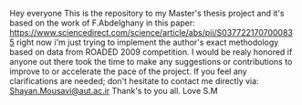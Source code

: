 Hey everyone
This is the repository to my Master's thesis project and it's based on the work of F.Abdelghany in this paper: https://www.sciencedirect.com/science/article/abs/pii/S0377221707000835
right now i'm just trying to implement the author's exact methodology based on data from ROADED 2009 competition.
I would be realy honored if anyone out there took the time to make any suggestions or contributions to improve to or accelerate the pace  of the project.
If you feel any clarifications are needed; don't hesitate to contact me directly via: Shayan.Mousavi@aut.ac.ir
Thank's to you all.
Love 
S.M
